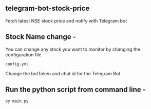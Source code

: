 ## telegram-bot-stock-price

Fetch latest NSE stock price and notify with Telegram bot 

## Stock Name change -

You can change any stock you want to monitor by changing the configuration file -

```
config.yml
```

Change the botToken and chat id for the Telegram Bot


## Run the python script from command line - 

```
py main.py
```
